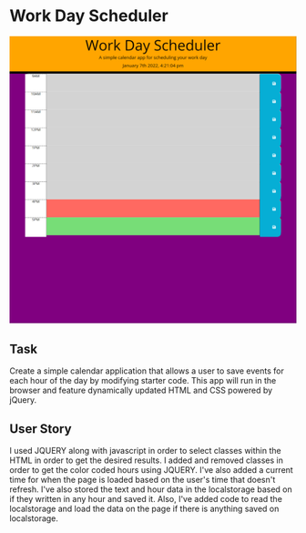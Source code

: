 # Work Day Scheduler

![plot](./assets/images/screenshot.png)

## Task

Create a simple calendar application that allows a user to save events for each hour of the day by modifying starter code. This app will run in the browser and feature dynamically updated HTML and CSS powered by jQuery.

## User Story

I used JQUERY along with javascript in order to select classes within the HTML in order to get the desired results. I added and removed classes in order to get the color coded hours using JQUERY. I've also added a current time for when the page is loaded based on the user's time that doesn't refresh. I've also stored the text and hour data in the localstorage based on if they written in any hour and saved it. Also, I've added code to read the localstorage and load the data on the page if there is anything saved on localstorage.

